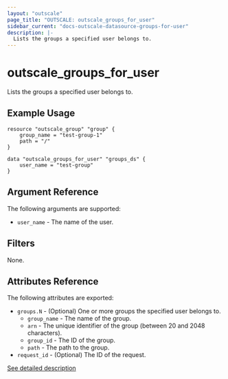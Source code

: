 ```yaml
---
layout: "outscale"
page_title: "OUTSCALE: outscale_groups_for_user"
sidebar_current: "docs-outscale-datasource-groups-for-user"
description: |-
  Lists the groups a specified user belongs to.
---
```


# outscale_groups_for_user

Lists the groups a specified user belongs to.

## Example Usage

```hcl
resource "outscale_group" "group" {
    group_name = "test-group-1"
    path = "/"
}

data "outscale_groups_for_user" "groups_ds" {
    user_name = "test-group"
}
```

## Argument Reference

The following arguments are supported:

* `user_name` - The name of the user.

## Filters

None.

## Attributes Reference

The following attributes are exported:

* `groups.N` - (Optional) One or more groups the specified user belongs to.
  + `group_name` - The name of the group.
  + `arn` - The unique identifier of the group (between 20 and 2048 characters).
  + `group_id` - The ID of the group.
  + `path` - The path to the group.
* `request_id` - (Optional) The ID of the request.

[See detailed description](http://docs.outscale.com/api_eim/operations/Action_ListGroupsForUser_get.html#_api_eim-action_listgroupsforuser_get)
